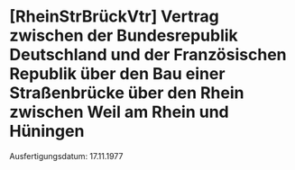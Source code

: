 # [RheinStrBrückVtr] Vertrag zwischen der Bundesrepublik Deutschland und der Französischen Republik über den Bau einer Straßenbrücke über den Rhein zwischen Weil am Rhein und Hüningen

Ausfertigungsdatum: 17.11.1977

 